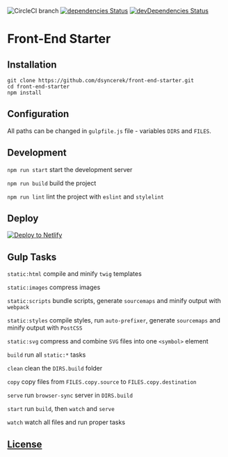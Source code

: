 ![CircleCI branch](https://img.shields.io/circleci/project/github/dsyncerek/front-end-starter/master.svg)
[![dependencies Status](https://david-dm.org/dsyncerek/front-end-starter/status.svg)](https://david-dm.org/dsyncerek/front-end-starter)
[![devDependencies Status](https://david-dm.org/dsyncerek/front-end-starter/dev-status.svg)](https://david-dm.org/dsyncerek/front-end-starter?type=dev)

# Front-End Starter

## Installation

```
git clone https://github.com/dsyncerek/front-end-starter.git
cd front-end-starter
npm install
```

## Configuration

All paths can be changed in `gulpfile.js` file - variables `DIRS` and `FILES`.

## Development

`npm run start` start the development server

`npm run build` build the project

`npm run lint` lint the project with `eslint` and `stylelint`

## Deploy

[![Deploy to Netlify](https://www.netlify.com/img/deploy/button.svg)](https://app.netlify.com/start/deploy?repository=https://github.com/dsyncerek/front-end-starter)

## Gulp Tasks

`static:html` compile and minify `twig` templates

`static:images` compress images

`static:scripts` bundle scripts, generate `sourcemaps` and minify output with `webpack`

`static:styles` compile styles, run `auto-prefixer`, generate `sourcemaps` and minify output with `PostCSS`

`static:svg` compress and combine `SVG` files into one `<symbol>` element

`build` run all `static:*` tasks

`clean` clean the `DIRS.build` folder

`copy` copy files from `FILES.copy.source` to `FILES.copy.destination`

`serve` run `browser-sync` server in `DIRS.build`

`start` run `build`, then `watch` and `serve`

`watch` watch all files and run proper tasks

## [License](LICENSE)
